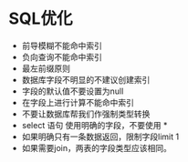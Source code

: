 # SQL优化

- 前导模糊不能命中索引
- 负向查询不能命中索引
- 最左前缀原则
- 数据库字段不明显的不建议创建索引
- 字段的默认值不要设置为null
- 在字段上进行计算不能命中索引
- 不要让数据库帮我们作强制类型转换
- select 语句 使用明确的字段，不要使用 *
- 如果明确只有一条数据返回，限制字段limit 1 
- 如果需要join，两表的字段类型应该相同。
